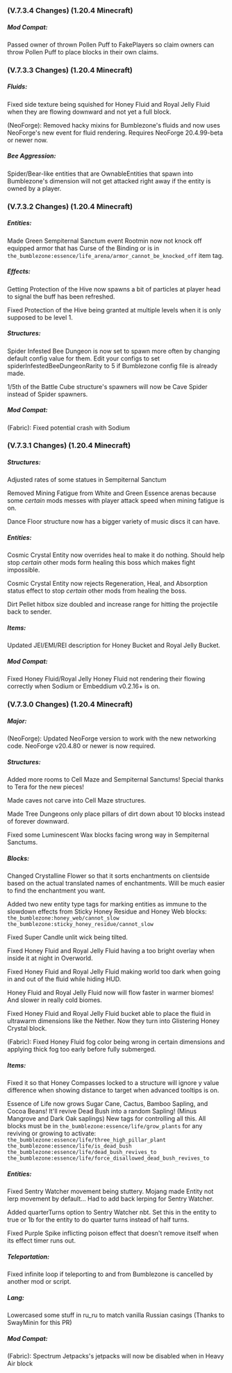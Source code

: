 ### **(V.7.3.4 Changes) (1.20.4 Minecraft)**

##### Mod Compat:
Passed owner of thrown Pollen Puff to FakePlayers so claim owners can throw Pollen Puff to place blocks in their own claims.


### **(V.7.3.3 Changes) (1.20.4 Minecraft)**

##### Fluids:
Fixed side texture being squished for Honey Fluid and Royal Jelly Fluid when they are flowing downward and not yet a full block.

(NeoForge): Removed hacky mixins for Bumblezone's fluids and now uses NeoForge's new event for fluid rendering.
 Requires NeoForge 20.4.99-beta or newer now.

##### Bee Aggression:
Spider/Bear-like entities that are OwnableEntities that spawn into Bumblezone's dimension will not get attacked right away if the entity is owned by a player.


### **(V.7.3.2 Changes) (1.20.4 Minecraft)**

##### Entities:
Made Green Sempiternal Sanctum event Rootmin now not knock off equipped armor that has Curse of the Binding or is in `the_bumblezone:essence/life_arena/armor_cannot_be_knocked_off` item tag.

##### Effects:
Getting Protection of the Hive now spawns a bit of particles at player head to signal the buff has been refreshed.

Fixed Protection of the Hive being granted at multiple levels when it is only supposed to be level 1.

##### Structures:
Spider Infested Bee Dungeon is now set to spawn more often by changing default config value for them.
 Edit your configs to set spiderInfestedBeeDungeonRarity to 5 if Bumblezone config file is already made.

1/5th of the Battle Cube structure's spawners will now be Cave Spider instead of Spider spawners.

##### Mod Compat:
(Fabric): Fixed potential crash with Sodium


### **(V.7.3.1 Changes) (1.20.4 Minecraft)**

##### Structures:
Adjusted rates of some statues in Sempiternal Sanctum

Removed Mining Fatigue from White and Green Essence arenas because some *certain* mods messes with player attack speed when mining fatigue is on.

Dance Floor structure now has a bigger variety of music discs it can have.

##### Entities:
Cosmic Crystal Entity now overrides heal to make it do nothing. Should help stop *certain* other mods form healing this boss which makes fight impossible.

Cosmic Crystal Entity now rejects Regeneration, Heal, and Absorption status effect to stop *certain* other mods from healing the boss.

Dirt Pellet hitbox size doubled and increase range for hitting the projectile back to sender.

##### Items:
Updated JEI/EMI/REI description for Honey Bucket and Royal Jelly Bucket.

##### Mod Compat:
Fixed Honey Fluid/Royal Jelly Honey Fluid not rendering their flowing correctly when Sodium or Embeddium v0.2.16+ is on.


### **(V.7.3.0 Changes) (1.20.4 Minecraft)**

##### Major:
(NeoForge): Updated NeoForge version to work with the new networking code. NeoForge v20.4.80 or newer is now required.

##### Structures:
Added more rooms to Cell Maze and Sempiternal Sanctums! Special thanks to Tera for the new pieces!

Made caves not carve into Cell Maze structures.

Made Tree Dungeons only place pillars of dirt down about 10 blocks instead of forever downward.

Fixed some Luminescent Wax blocks facing wrong way in Sempiternal Sanctums.

##### Blocks:
Changed Crystalline Flower so that it sorts enchantments on clientside based on the actual translated names of enchantments.
 Will be much easier to find the enchantment you want.

Added two new entity type tags for marking entities as immune to the slowdown effects from Sticky Honey Residue and Honey Web blocks:
 `the_bumblezone:honey_web/cannot_slow`
 `the_bumblezone:sticky_honey_residue/cannot_slow`

Fixed Super Candle unlit wick being tilted.

Fixed Honey Fluid and Royal Jelly Fluid having a too bright overlay when inside it at night in Overworld.

Fixed Honey Fluid and Royal Jelly Fluid making world too dark when going in and out of the fluid while hiding HUD.

Honey Fluid and Royal Jelly Fluid now will flow faster in warmer biomes! And slower in really cold biomes.

Fixed Honey Fluid and Royal Jelly Fluid bucket able to place the fluid in ultrawarm dimensions like the Nether. Now they turn into Glistering Honey Crystal block.

(Fabric): Fixed Honey Fluid fog color being wrong in certain dimensions and applying thick fog too early before fully submerged.

##### Items:
Fixed it so that Honey Compasses locked to a structure will ignore y value difference when showing distance to target when advanced tooltips is on.

Essence of Life now grows Sugar Cane, Cactus, Bamboo Sapling, and Cocoa Beans! It'll revive Dead Bush into a random Sapling! (Minus Mangrove and Dark Oak saplings)
 New tags for controlling all this. All blocks must be in `the_bumblezone:essence/life/grow_plants` for any reviving or growing to activate:
 `the_bumblezone:essence/life/three_high_pillar_plant`
 `the_bumblezone:essence/life/is_dead_bush`
 `the_bumblezone:essence/life/dead_bush_revives_to`
 `the_bumblezone:essence/life/force_disallowed_dead_bush_revives_to`

##### Entities:
Fixed Sentry Watcher movement being stuttery. Mojang made Entity not lerp movement by default... Had to add back lerping for Sentry Watcher.

Added quarterTurns option to Sentry Watcher nbt. Set this in the entity to true or 1b for the entity to do quarter turns instead of half turns.

Fixed Purple Spike inflicting poison effect that doesn't remove itself when its effect timer runs out.

##### Teleportation:
Fixed infinite loop if teleporting to and from Bumblezone is cancelled by another mod or script.

##### Lang:
Lowercased some stuff in ru_ru to match vanilla Russian casings (Thanks to SwayMinin for this PR)

##### Mod Compat:
(Fabric): Spectrum Jetpacks's jetpacks will now be disabled when in Heavy Air block

